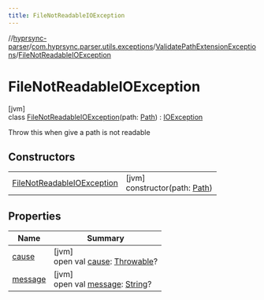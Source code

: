 ```yaml
---
title: FileNotReadableIOException
---
```

//[hyprsync-parser](../../../../index.html)/[com.hyprsync.parser.utils.exceptions](../../index.html)/[ValidatePathExtensionExceptions](../index.html)/[FileNotReadableIOException](index.html)



# FileNotReadableIOException



[jvm]\
class [FileNotReadableIOException](index.html)(path: [Path](https://docs.oracle.com/javase/8/docs/api/java/nio/file/Path.html)) : [IOException](https://docs.oracle.com/javase/8/docs/api/java/io/IOException.html)

Throw this when give a path is not readable



## Constructors


| | |
|---|---|
| [FileNotReadableIOException](-file-not-readable-i-o-exception.html) | [jvm]<br>constructor(path: [Path](https://docs.oracle.com/javase/8/docs/api/java/nio/file/Path.html)) |


## Properties


| Name | Summary |
|---|---|
| [cause](../-invalid-extension-i-o-exception/index.html#-654012527%2FProperties%2F863300109) | [jvm]<br>open val [cause](../-invalid-extension-i-o-exception/index.html#-654012527%2FProperties%2F863300109): [Throwable](https://kotlinlang.org/api/core/kotlin-stdlib/kotlin/-throwable/index.html)? |
| [message](../-invalid-extension-i-o-exception/index.html#1824300659%2FProperties%2F863300109) | [jvm]<br>open val [message](../-invalid-extension-i-o-exception/index.html#1824300659%2FProperties%2F863300109): [String](https://kotlinlang.org/api/core/kotlin-stdlib/kotlin/-string/index.html)? |
